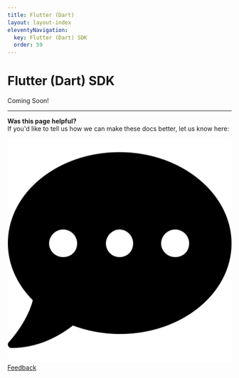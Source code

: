 ```yaml
---
title: Flutter (Dart)
layout: layout-index
eleventyNavigation:
  key: Flutter (Dart) SDK
  order: 59
---
```

# Flutter (Dart) SDK

Coming Soon!

***
**Was this page helpful?**<br/>
If you'd like to tell us how we can make these docs better, let us know here:

<div class='navIcons'>
  <a href='https://forms.gle/qhjcDJR59v8RJsaY7' target='_blank'><div class='navIcon'>
    <img class='navIcon-icon' alt='Developer' src='../essentials/images/comment-dots-solid.svg'>
    <span class='navIcon-text'>Feedback</span>
  </div></a>
</div>
